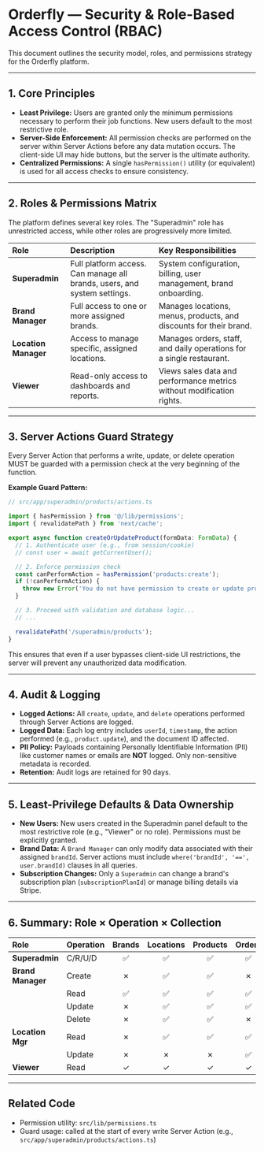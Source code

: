 # Orderfly — Security & Role-Based Access Control (RBAC)

This document outlines the security model, roles, and permissions strategy for the Orderfly platform.

---

## 1. Core Principles

*   **Least Privilege:** Users are granted only the minimum permissions necessary to perform their job functions. New users default to the most restrictive role.
*   **Server-Side Enforcement:** All permission checks are performed on the server within Server Actions before any data mutation occurs. The client-side UI may hide buttons, but the server is the ultimate authority.
*   **Centralized Permissions:** A single `hasPermission()` utility (or equivalent) is used for all access checks to ensure consistency.

---

## 2. Roles & Permissions Matrix

The platform defines several key roles. The "Superadmin" role has unrestricted access, while other roles are progressively more limited.

| Role | Description | Key Responsibilities |
| :--- | :--- | :--- |
| **Superadmin** | Full platform access. Can manage all brands, users, and system settings. | System configuration, billing, user management, brand onboarding. |
| **Brand Manager** | Full access to one or more assigned brands. | Manages locations, menus, products, and discounts for their brand. |
| **Location Manager** | Access to manage specific, assigned locations. | Manages orders, staff, and daily operations for a single restaurant. |
| **Viewer** | Read-only access to dashboards and reports. | Views sales data and performance metrics without modification rights. |

---

## 3. Server Actions Guard Strategy

Every Server Action that performs a write, update, or delete operation MUST be guarded with a permission check at the very beginning of the function.

**Example Guard Pattern:**
```typescript
// src/app/superadmin/products/actions.ts

import { hasPermission } from '@/lib/permissions';
import { revalidatePath } from 'next/cache';

export async function createOrUpdateProduct(formData: FormData) {
  // 1. Authenticate user (e.g., from session/cookie)
  // const user = await getCurrentUser();

  // 2. Enforce permission check
  const canPerformAction = hasPermission('products:create');
  if (!canPerformAction) {
    throw new Error('You do not have permission to create or update products.');
  }

  // 3. Proceed with validation and database logic...
  // ...

  revalidatePath('/superadmin/products');
}
```

This ensures that even if a user bypasses client-side UI restrictions, the server will prevent any unauthorized data modification.

---

## 4. Audit & Logging

*   **Logged Actions:** All `create`, `update`, and `delete` operations performed through Server Actions are logged.
*   **Logged Data:** Each log entry includes `userId`, `timestamp`, the action performed (e.g., `product.update`), and the document ID affected.
*   **PII Policy:** Payloads containing Personally Identifiable Information (PII) like customer names or emails are **NOT** logged. Only non-sensitive metadata is recorded.
*   **Retention:** Audit logs are retained for 90 days.

---

## 5. Least-Privilege Defaults & Data Ownership

*   **New Users:** New users created in the Superadmin panel default to the most restrictive role (e.g., "Viewer" or no role). Permissions must be explicitly granted.
*   **Brand Data:** A `Brand Manager` can only modify data associated with their assigned `brandId`. Server actions must include `where('brandId', '==', user.brandId)` clauses in all queries.
*   **Subscription Changes:** Only a `Superadmin` can change a brand's subscription plan (`subscriptionPlanId`) or manage billing details via Stripe.

---

## 6. Summary: Role × Operation × Collection

| Role | Operation | Brands | Locations | Products | Orders | Customers | Users/Roles | Settings |
| :--- | :--- | :---: | :---: | :---: | :---: | :---: | :---: | :---: |
| **Superadmin** | C/R/U/D | ✅ | ✅ | ✅ | ✅ | ✅ | ✅ | ✅ |
| **Brand Manager**| Create | ✗ | ✅ | ✅ | ✗ | ✗ | ✗ | ✗ |
| | Read | ✅ | ✅ | ✅ | ✅ | ✅ | ✗ | ✗ |
| | Update | ✗ | ✅ | ✅ | ✅ | ✗ | ✗ | ✗ |
| | Delete | ✗ | ✅ | ✅ | ✗ | ✗ | ✗ | ✗ |
| **Location Mgr** | Read | ✗ | ✅ | ✅ | ✅ | ✗ | ✗ | ✗ |
| | Update | ✗ | ✗ | ✗ | ✅ | ✗ | ✗ | ✗ |
| **Viewer** | Read | ✓ | ✓ | ✓ | ✓ | ✓ | ✗ | ✗ |

---

## Related Code
- Permission utility: `src/lib/permissions.ts`
- Guard usage: called at the start of every write Server Action (e.g., `src/app/superadmin/products/actions.ts`)
